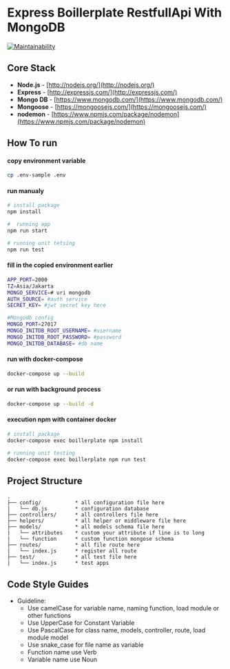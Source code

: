 # Express Boillerplate RestfullApi With MongoDB
[![Maintainability](https://api.codeclimate.com/v1/badges/fa5c8e5f0ea3bdf82fa6/maintainability)](https://codeclimate.com/github/firmanJS/express-boillerplate-restfullapi/maintainability)

## Core Stack
- **Node.js** - [http://nodejs.org/](http://nodejs.org/)
- **Express** - [http://expressjs.com/](http://expressjs.com/)
- **Mongo DB** - [https://www.mongodb.com/](https://www.mongodb.com/)
- **Mongoose** - [https://mongoosejs.com/](https://mongoosejs.com/)
- **nodemon** - [https://www.npmjs.com/package/nodemon](https://www.npmjs.com/package/nodemon)
<!-- - **chai** - [https://www.npmjs.com/package/chai](https://www.npmjs.com/package/chai)
- **chai-http** - [https://mongoosejs.com/](https://mongoosejs.com/)
- **compression** - [https://mongoosejs.com/](https://mongoosejs.com/)
- **dotenv** - [https://mongoosejs.com/](https://mongoosejs.com/)
- **express-validator** - [https://mongoosejs.com/](https://mongoosejs.com/)
- **helmet** - [https://mongoosejs.com/](https://mongoosejs.com/)
- **jsonwebtoken** - [https://mongoosejs.com/](https://mongoosejs.com/)
- **method-override** - [https://mongoosejs.com/](https://mongoosejs.com/)
- **mocha** - [https://mongoosejs.com/](https://mongoosejs.com/)
- **moment** - [https://mongoosejs.com/](https://mongoosejs.com/)
- **mongoose** - [https://mongoosejs.com/](https://mongoosejs.com/)
- **nodemon** - [https://mongoosejs.com/](https://mongoosejs.com/)
- **nyc** - [https://mongoosejs.com/](https://mongoosejs.com/)
- **password-hash** - [https://mongoosejs.com/](https://mongoosejs.com/) -->

## How To run

#### copy environment variable

```sh
cp .env-sample .env
```

#### run manualy

```sh
# install package
npm install

#  running app
npm run start

# running unit tetsing
npm run test 
```

#### fill in the copied environment earlier

```sh
APP_PORT=2000
TZ=Asia/Jakarta
MONGO_SERVICE=# uri mongodb
AUTH_SOURCE= #auth service
SECRET_KEY= #jwt secret key here

#Mongodb config
MONGO_PORT=27017
MONGO_INITDB_ROOT_USERNAME= #username
MONGO_INITDB_ROOT_PASSWORD= #password
MONGO_INITDB_DATABASE= #db name
```

#### run with docker-compose

```sh
docker-compose up --build
```

#### or run with background process

```sh
docker-compose up --build -d
```
#### execution npm with container docker
```sh
# install package
docker-compose exec boillerplate npm install

# running unit testing
docker-compose exec boillerplate npm run test
```
## Project Structure
```
.
├── config/           * all configuration file here
|   └── db.js         * configuration database
├── controllers/      * all controllers file here
├── helpers/          * all helper or middleware file here
├── models/           * all models schema file here
|   └── attributes    * custom your attribute if line is to long
|   └── function      * custom function mongose schema
├── routes/           * all file route here
|   └── index.js      * register all route
├── test/             * all test file here
|   └── index.js      * test apps

```

## Code Style Guides
* Guideline:
  * Use camelCase for variable name, naming function, load module or other functions
  * Use UpperCase for Constant Variable
  * Use PascalCase for class name, models, controller, route, load module model
  * Use snake_case for file name as variable
  * Function name use Verb
  * Variable name use Noun
